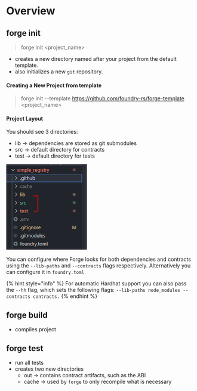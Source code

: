 # Overview

## forge init&#x20;

> forge init \<project\_name>

* creates a new directory named after your project from the default template.&#x20;
* also initializes a new `git` repository.

#### Creating a New Project from template

> &#x20;forge init --template https://github.com/foundry-rs/forge-template \<project\_name>

#### Project Layout

You should see 3 directories:

* lib -> dependencies are stored as git submodules
* src -> default directory for contracts
* test -> default directory for tests

![](<../.gitbook/assets/image (236).png>)

You can configure where Forge looks for both dependencies and contracts using the `--lib-paths` and `--contracts` flags respectively. Alternatively you can configure it in `foundry.toml`

{% hint style="info" %}
For automatic Hardhat support you can also pass the `--hh` flag, which sets the following flags: `--lib-paths node_modules --contracts contracts.`
{% endhint %}

## forge build

* compiles project

## forge test

* run all tests
* creates two new directories
  * out -> contains contract artifacts, such as the ABI
  * cache -> used by `forge` to only recompile what is necessary
